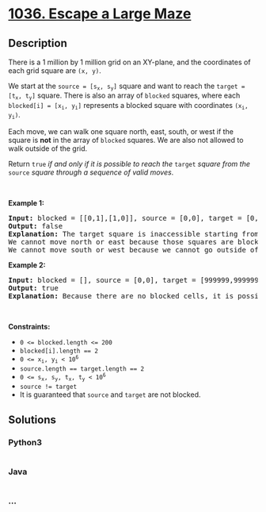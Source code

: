 # [1036. Escape a Large Maze](https://leetcode.com/problems/escape-a-large-maze)



## Description

<p>There is a 1 million by 1 million grid on an XY-plane, and the coordinates of each grid square are <code>(x, y)</code>.</p>

<p>We start at the <code>source = [s<sub>x</sub>, s<sub>y</sub>]</code> square and want to reach the <code>target = [t<sub>x</sub>, t<sub>y</sub>]</code> square. There is also an array of <code>blocked</code> squares, where each <code>blocked[i] = [x<sub>i</sub>, y<sub>i</sub>]</code> represents a blocked square with coordinates <code>(x<sub>i</sub>, y<sub>i</sub>)</code>.</p>

<p>Each move, we can walk one square north, east, south, or west if the square is <strong>not</strong> in the array of <code>blocked</code> squares. We are also not allowed to walk outside of the grid.</p>

<p>Return <code>true</code><em> if and only if it is possible to reach the </em><code>target</code><em> square from the </em><code>source</code><em> square through a sequence of valid moves</em>.</p>

<p>&nbsp;</p>
<p><strong>Example 1:</strong></p>

<pre>
<strong>Input:</strong> blocked = [[0,1],[1,0]], source = [0,0], target = [0,2]
<strong>Output:</strong> false
<strong>Explanation:</strong> The target square is inaccessible starting from the source square because we cannot move.
We cannot move north or east because those squares are blocked.
We cannot move south or west because we cannot go outside of the grid.
</pre>

<p><strong>Example 2:</strong></p>

<pre>
<strong>Input:</strong> blocked = [], source = [0,0], target = [999999,999999]
<strong>Output:</strong> true
<strong>Explanation:</strong> Because there are no blocked cells, it is possible to reach the target square.
</pre>

<p>&nbsp;</p>
<p><strong>Constraints:</strong></p>

<ul>
	<li><code>0 &lt;= blocked.length &lt;= 200</code></li>
	<li><code>blocked[i].length == 2</code></li>
	<li><code>0 &lt;= x<sub>i</sub>, y<sub>i</sub> &lt; 10<sup>6</sup></code></li>
	<li><code>source.length == target.length == 2</code></li>
	<li><code>0 &lt;= s<sub>x</sub>, s<sub>y</sub>, t<sub>x</sub>, t<sub>y</sub> &lt; 10<sup>6</sup></code></li>
	<li><code>source != target</code></li>
	<li>It is guaranteed that <code>source</code> and <code>target</code> are not blocked.</li>
</ul>


## Solutions

<!-- tabs:start -->

### **Python3**

```python

```

### **Java**

```java

```

### **...**

```

```

<!-- tabs:end -->
